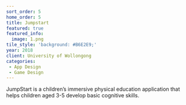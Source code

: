 ```yaml
---
sort_order: 5
home_order: 5
title: Jumpstart
featured: true
featured_info:
  image: 1.png
tile_style: 'background: #B6E2E9;'
year: 2018
client: University of Wollongong
categories:
 - App Design
 - Game Design
---
```


JumpStart is a children’s immersive physical education application that helps children aged 3-5 develop basic cognitive skills.
